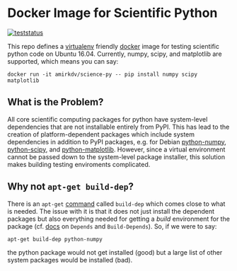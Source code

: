 Docker Image for Scientific Python
==================================

[![teststatus](https://circleci.com/gh/amirkdv/docker-science-py.svg?style=shield)](https://circleci.com/gh/amirkdv/docker-science-py)

This repo defines a
[virtualenv](http://docs.python-guide.org/en/latest/dev/virtualenvs/) friendly
[docker](https://docs.docker.com/) image for testing scientific python code on
Ubuntu 16.04. Currently, numpy, scipy, and matplotlib are supported, which means
you can say:

```
docker run -it amirkdv/science-py -- pip install numpy scipy matplotlib
```

What is the Problem?
--------------------

All core scientific computing packages for python have system-level
dependencies that are not installable entirely from PyPI. This has lead
to the creation of platform-dependent packages which include system
dependencies in addition to PyPI packages, e.g. for Debian
[python-numpy](https://packages.debian.org/python-numpy),
[python-scipy](https://packages.debian.org/python-scipy), and
[python-matplotlib](https://packages.debian.org/python-matplotlib).
However, since a virtual environment cannot be passed down to the
system-level package installer, this solution makes building testing
enviroments complicated.

Why not `apt-get build-dep`?
----------------------------

There is an `apt-get` [command](http://linux.die.net/man/8/apt-get)
called `build-dep` which comes close to what is needed. The issue with
it is that it does not just install the dependent packages but also
everything needed for getting a *build* environment for the package (cf.
[docs](https://www.debian.org/doc/debian-policy/ch-relationships.html)
on `Depends` and `Build-Depends`). So, if we were to say:

```
apt-get build-dep python-numpy
```

the python package would not get installed (good) but a large list of
other system packages would be installed (bad).
